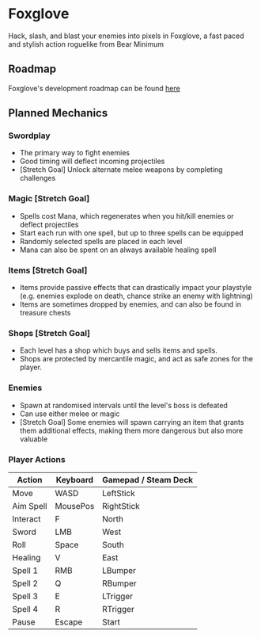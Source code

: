 # Foxglove

Hack, slash, and blast your enemies into pixels in Foxglove, a fast paced and stylish action roguelike from Bear Minimum

## Roadmap

Foxglove's development roadmap can be found [here](https://miro.com/app/board/uXjVNzfcjag=)

## Planned Mechanics

### Swordplay

- The primary way to fight enemies
- Good timing will deflect incoming projectiles
- [Stretch Goal] Unlock alternate melee weapons by completing challenges

### Magic [Stretch Goal]

- Spells cost Mana, which regenerates when you hit/kill enemies or deflect projectiles
- Start each run with one spell, but up to three spells can be equipped
- Randomly selected spells are placed in each level
- Mana can also be spent on an always available healing spell

### Items [Stretch Goal]

- Items provide passive effects that can drastically impact your playstyle (e.g. enemies explode on death, chance strike an enemy with lightning)
- Items are sometimes dropped by enemies, and can also be found in treasure chests

### Shops [Stretch Goal]

- Each level has a shop which buys and sells items and spells.
- Shops are protected by mercantile magic, and act as safe zones for the player.

### Enemies

- Spawn at randomised intervals until the level's boss is defeated
- Can use either melee or magic
- [Stretch Goal] Some enemies will spawn carrying an item that grants them additional effects, making them more dangerous but also more valuable

### Player Actions

| Action    | Keyboard | Gamepad / Steam Deck |
| --------- | -------- | -------------------- |
| Move      | WASD     | LeftStick            |
| Aim Spell | MousePos | RightStick           |
| Interact  | F        | North                |
| Sword     | LMB      | West                 |
| Roll      | Space    | South                |
| Healing   | V        | East                 |
| Spell 1   | RMB      | LBumper              |
| Spell 2   | Q        | RBumper              |
| Spell 3   | E        | LTrigger             |
| Spell 4   | R        | RTrigger             |
| Pause     | Escape   | Start                |
